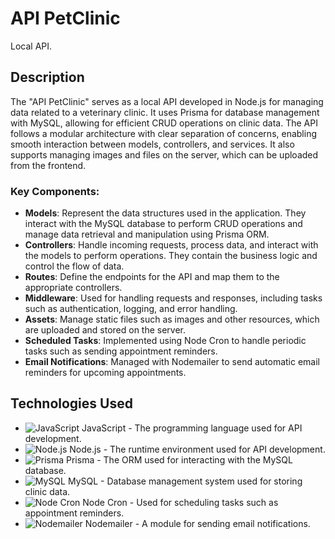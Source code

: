 # API PetClinic

Local API.

## Description

The "API PetClinic" serves as a local API developed in Node.js for managing data related to a veterinary clinic. It uses Prisma for database management with MySQL, allowing for efficient CRUD operations on clinic data. The API follows a modular architecture with clear separation of concerns, enabling smooth interaction between models, controllers, and services. It also supports managing images and files on the server, which can be uploaded from the frontend.

### Key Components:

- **Models**: Represent the data structures used in the application. They interact with the MySQL database to perform CRUD operations and manage data retrieval and manipulation using Prisma ORM.
- **Controllers**: Handle incoming requests, process data, and interact with the models to perform operations. They contain the business logic and control the flow of data.
- **Routes**: Define the endpoints for the API and map them to the appropriate controllers.
- **Middleware**: Used for handling requests and responses, including tasks such as authentication, logging, and error handling.
- **Assets**: Manage static files such as images and other resources, which are uploaded and stored on the server.
- **Scheduled Tasks**: Implemented using Node Cron to handle periodic tasks such as sending appointment reminders.
- **Email Notifications**: Managed with Nodemailer to send automatic email reminders for upcoming appointments.

## Technologies Used

- ![JavaScript](https://img.shields.io/badge/-JavaScript-F7DF1C?style=flat-square&logo=javascript&logoColor=white) JavaScript - The programming language used for API development.
- ![Node.js](https://img.shields.io/badge/-Node.js-339933?style=flat-square&logo=node.js&logoColor=white) Node.js - The runtime environment used for API development.
- ![Prisma](https://img.shields.io/badge/-Prisma-2D3748?style=flat-square&logo=prisma&logoColor=white) Prisma - The ORM used for interacting with the MySQL database.
- ![MySQL](https://img.shields.io/badge/-MySQL-4479A1?style=flat-square&logo=mysql&logoColor=white) MySQL - Database management system used for storing clinic data.
- ![Node Cron](https://img.shields.io/badge/-Node%20Cron-8A2B8A?style=flat-square&logo=node.js&logoColor=white) Node Cron - Used for scheduling tasks such as appointment reminders.
- ![Nodemailer](https://img.shields.io/badge/-Nodemailer-00796B?style=flat-square&logo=nodemailer&logoColor=white) Nodemailer - A module for sending email notifications.
